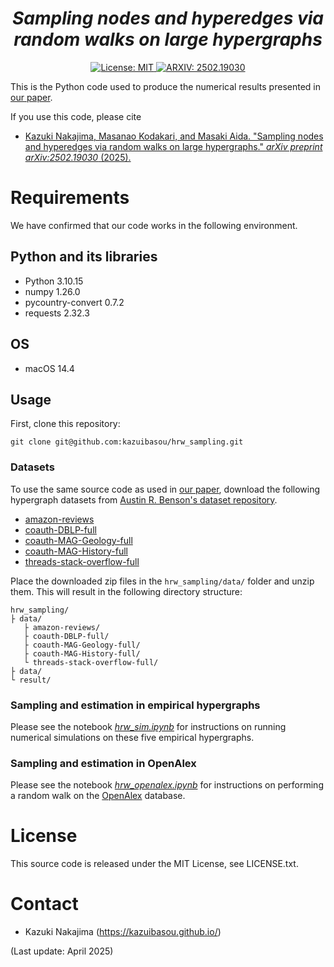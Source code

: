 <h1 align="center">
<i>Sampling nodes and hyperedges via random walks on large hypergraphs</i>
</h1>

<p align="center">
<a href="https://github.com/kazuibasou/hrw_sampling/blob/main/LICENSE" target="_blank">
<img alt="License: MIT" src="https://img.shields.io/github/license/kazuibasou/hrw_sampling">
</a>

<a href="https://arxiv.org/abs/2502.19030" target="_blank">
<img alt="ARXIV: 2502.19030" src="https://img.shields.io/badge/arXiv-2502.19030-red.svg">
</a>

</p>

This is the Python code used to produce the numerical results presented in [our paper](https://arxiv.org/abs/2502.19030).

If you use this code, please cite

- [Kazuki Nakajima, Masanao Kodakari, and Masaki Aida. "Sampling nodes and hyperedges via random walks on large hypergraphs." *arXiv preprint arXiv:2502.19030* (2025).](https://arxiv.org/abs/2502.19030)

# Requirements

We have confirmed that our code works in the following environment.

## Python and its libraries

- Python 3.10.15
- numpy 1.26.0
- pycountry-convert 0.7.2
- requests 2.32.3

## OS
- macOS 14.4

## Usage

First, clone this repository:

	git clone git@github.com:kazuibasou/hrw_sampling.git

### Datasets

To use the same source code as used in [our paper](https://arxiv.org/abs/2502.19030), download the following hypergraph datasets from [Austin R. Benson's dataset repository](https://www.cs.cornell.edu/~arb/data/).

- [amazon-reviews](https://drive.google.com/open?id=1dOeke9Rdh0vySIrsSqIZbGXIggVFqZwP)
- [coauth-DBLP-full](https://drive.google.com/open?id=1tC0TdzV_IMTzhkIN_4P8y9M1a3lH-ScK)
- [coauth-MAG-Geology-full](https://drive.google.com/open?id=1bk5uTnuijgHEAOi5sA-sM8Cxyg3Ejr43)
- [coauth-MAG-History-full](https://drive.google.com/open?id=1KBSQyz6BVO1HM6tjCGh8aLcugNW9pDjA)
- [threads-stack-overflow-full](https://drive.google.com/open?id=1aUwsvAhse-5tfbVZ494y9Z3cGm5lhXPX)

Place the downloaded zip files in the `hrw_sampling/data/` folder and unzip them. 
This will result in the following directory structure:

	hrw_sampling/
	├ data/
	   ├ amazon-reviews/
	   ├ coauth-DBLP-full/
	   ├ coauth-MAG-Geology-full/
	   ├ coauth-MAG-History-full/
	   └ threads-stack-overflow-full/
	├ data/
	└ result/

### Sampling and estimation in empirical hypergraphs

Please see the notebook [*hrw_sim.ipynb*](https://github.com/kazuibasou/hrw_sampling/blob/main/hrw_sim.ipynb) for instructions on running numerical simulations on these five empirical hypergraphs.

### Sampling and estimation in OpenAlex

Please see the notebook [*hrw_openalex.ipynb*](https://github.com/kazuibasou/hrw_sampling/blob/main/hrw_openalex.ipynb) for instructions on performing a random walk on the [OpenAlex](https://openalex.org/) database.

# License

This source code is released under the MIT License, see LICENSE.txt.

# Contact
- Kazuki Nakajima (https://kazuibasou.github.io/)

(Last update: April 2025)
